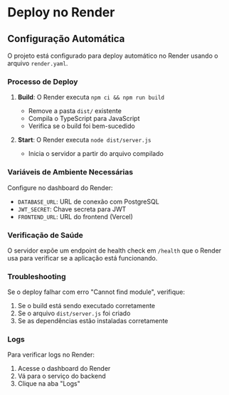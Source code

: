# Deploy no Render

## Configuração Automática

O projeto está configurado para deploy automático no Render usando o arquivo `render.yaml`.

### Processo de Deploy

1. **Build**: O Render executa `npm ci && npm run build`
   - Remove a pasta `dist/` existente
   - Compila o TypeScript para JavaScript
   - Verifica se o build foi bem-sucedido

2. **Start**: O Render executa `node dist/server.js`
   - Inicia o servidor a partir do arquivo compilado

### Variáveis de Ambiente Necessárias

Configure no dashboard do Render:

- `DATABASE_URL`: URL de conexão com PostgreSQL
- `JWT_SECRET`: Chave secreta para JWT
- `FRONTEND_URL`: URL do frontend (Vercel)

### Verificação de Saúde

O servidor expõe um endpoint de health check em `/health` que o Render usa para verificar se a aplicação está funcionando.

### Troubleshooting

Se o deploy falhar com erro "Cannot find module", verifique:

1. Se o build está sendo executado corretamente
2. Se o arquivo `dist/server.js` foi criado
3. Se as dependências estão instaladas corretamente

### Logs

Para verificar logs no Render:
1. Acesse o dashboard do Render
2. Vá para o serviço do backend
3. Clique na aba "Logs"